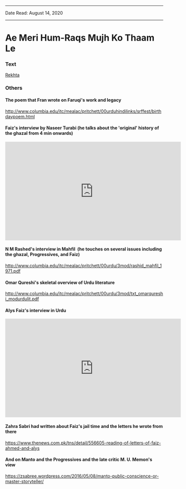 ***
Date Read: August 14, 2020
***

# Ae Meri Hum-Raqs Mujh Ko Thaam Le

### Text
[Rekhta](https://www.rekhta.org/nazms/raqs-noon-meem-rashid-nazms?lang=ur)

### Others

#### The poem that Fran wrote on Faruqi's work and legacy

http://www.columbia.edu/itc/mealac/pritchett/00urduhindilinks/srffest/birthdaypoem.html

#### Faiz's interview by Naseer Turabi (he talks about the 'original' history of the ghazal from 4 min onwards)

<iframe width="560" height="315" src="https://www.youtube.com/embed/9LK-zn-2q9k" title="YouTube video player" frameborder="0" allow="accelerometer; autoplay; clipboard-write; encrypted-media; gyroscope; picture-in-picture" allowfullscreen></iframe>

#### N M Rashed's interview in Mahfil  (he touches on several issues including the ghazal, Progressives, and Faiz)

http://www.columbia.edu/itc/mealac/pritchett/00urdu/3mod/rashid_mahfil_1971.pdf

#### Omar Qureshi's skeletal overview of Urdu literature

http://www.columbia.edu/itc/mealac/pritchett/00urdu/3mod/txt_omarqureshi_modurdulit.pdf

#### Alys Faiz's interview in Urdu

<iframe width="560" height="315" src="https://www.youtube.com/embed/K3WhUhquIQs" title="YouTube video player" frameborder="0" allow="accelerometer; autoplay; clipboard-write; encrypted-media; gyroscope; picture-in-picture" allowfullscreen></iframe>

#### Zahra Sabri had written about Faiz's jail time and the letters he wrote from there

https://www.thenews.com.pk/tns/detail/556605-reading-of-letters-of-faiz-ahmed-and-alys

#### And on Manto and the Progressives and the late critic M. U. Memon's view

https://zsabree.wordpress.com/2016/05/08/manto-public-conscience-or-master-storyteller/

